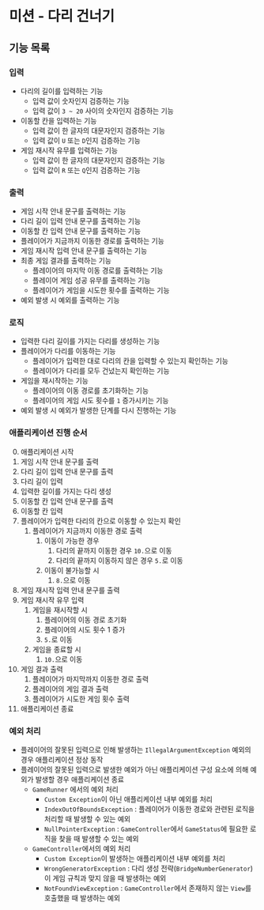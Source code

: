 # 미션 - 다리 건너기

## 기능 목록

### 입력

- 다리의 길이를 입력하는 기능
  - 입력 값이 숫자인지 검증하는 기능
  - 입력 값이 `3 ~ 20` 사이의 숫자인지 검증하는 기능
- 이동할 칸을 입력하는 기능
  - 입력 값이 한 글자의 대문자인지 검증하는 기능
  - 입력 값이 `U` 또는 `D`인지 검증하는 기능
- 게임 재시작 유무를 입력하는 기능
  - 입력 값이 한 글자의 대문자인지 검증하는 기능
  - 입력 값이 `R` 또는 `Q`인지 검증하는 기능

### 출력

- 게임 시작 안내 문구를 출력하는 기능
- 다리 길이 입력 안내 문구를 출력하는 기능
- 이동할 칸 입력 안내 문구를 출력하는 기능
- 플레이어가 지금까지 이동한 경로를 출력하는 기능
- 게임 재시작 입력 안내 문구를 출력하는 기능
- 최종 게임 결과를 출력하는 기능
  - 플레이어의 마지막 이동 경로를 출력하는 기능
  - 플레이어 게임 성공 유무를 출력하는 기능
  - 플레이어가 게임을 시도한 횟수를 출력하는 기능
- 예외 발생 시 예외를 출력하는 기능

### 로직

- 입력한 다리 길이를 가지는 다리를 생성하는 기능
- 플레이어가 다리를 이동하는 기능
  - 플레이어가 입력한 대로 다리의 칸을 입력할 수 있는지 확인하는 기능
  - 플레이어가 다리를 모두 건넜는지 확인하는 기능
- 게임을 재시작하는 기능
  - 플레이어의 이동 경로를 초기화하는 기능
  - 플레이어의 게임 시도 횟수를 `1` 증가시키는 기능
- 예외 발생 시 예외가 발생한 단계를 다시 진행하는 기능

### 애플리케이션 진행 순서

0. 애플리케이션 시작
1. 게임 시작 안내 문구를 출력
2. 다리 길이 입력 안내 문구를 출력
3. 다리 길이 입력
4. 입력한 길이를 가지는 다리 생성
5. 이동할 칸 입력 안내 문구를 출력
6. 이동할 칸 입력
7. 플레이어가 입력한 다리의 칸으로 이동할 수 있는지 확인
   1. 플레이어가 지금까지 이동한 경로 출력
      1. 이동이 가능한 경우
         1. 다리의 끝까지 이동한 경우 `10.`으로 이동
         2. 다리의 끝까지 이동하지 않은 경우 `5.`로 이동
      2. 이동이 불가능할 시
         1. `8.`으로 이동
8. 게임 재시작 입력 안내 문구를 출력
9. 게임 재시작 유무 입력
   1. 게임을 재시작할 시
      1. 플레이어의 이동 경로 초기화
      2. 플레이어의 시도 횟수 1 증가
      3. `5.`로 이동
   2. 게임을 종료할 시
      1. `10.`으로 이동
10. 게임 결과 출력
    1. 플레이어가 마지막까지 이동한 경로 출력
    2. 플레이어의 게임 결과 출력
    3. 플레이어가 시도한 게임 횟수 출력
11. 애플리케이션 종료

### 예외 처리

- 플레이어의 잘못된 입력으로 인해 발생하는 `IllegalArgumentException` 예외의 경우 애플리케이션 정상 동작
- 플레이어의 잘못된 입력으로 발생한 예외가 아닌 애플리케이션 구성 요소에 의해 예외가 발생할 경우 애플리케이션 종료
  - `GameRunner` 에서의 예외 처리
    - `Custom Exception`이 아닌 애플리케이션 내부 예외를 처리
    - `IndexOutOfBoundsException` : 플레이어가 이동한 경로와 관련된 로직을 처리할 때 발생할 수 있는 예외
    - `NullPointerException` : `GameController`에서 `GameStatus`에 필요한 로직을 찾을 때 발생할 수 있는 예외
  - `GameController`에서의 예외 처리
    - `Custom Exception`이 발생하는 애플리케이션 내부 예외를 처리
    - `WrongGeneratorException` : 다리 생성 전략(`BridgeNumberGenerator`)이 게임 규칙과 맞지 않을 때 발생하는 예외
    - `NotFoundViewException` : `GameController`에서 존재하지 않는 `View`를 호출했을 때 발생하는 예외